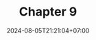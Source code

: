 ---
weight: 1700
title: "Chapter 9"
description: "Ownership and Move"
icon: "article"
date: "2024-08-05T21:21:04+07:00"
lastmod: "2024-08-05T21:21:04+07:00"
draft: true
toc: true
---